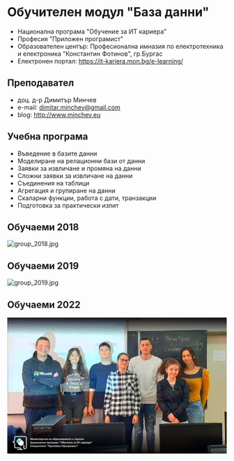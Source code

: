 # Обучителен модул "База данни"
- Национална програма "Обучение за ИТ кариера"
- Професия "Приложен програмист" 
- Образователен център: Професионална имназия по електротехника и електроника "Константин Фотинов", гр.Бургас  
- Електронен портал: https://it-kariera.mon.bg/e-learning/

## Преподавател
- доц. д-р Димитър Минчев
- e-mail: dimitar.minchev@gmail.com 
- blog: http://www.minchev.eu

## Учебна програма
- Въведение в базите данни
- Моделиране на релационни бази от данни	
- Заявки за извличане и промяна на данни	
- Сложни заявки за извличане на данни 
- Съединения на таблици 
- Агрегация и групиране на данни
- Скаларни функции, работа с дати, транзакции
- Подготовка за практически изпит 

## Обучаеми 2018
![group_2018.jpg](group_2018.jpg)

## Обучаеми 2019
![group_2019.jpg](group_2019.jpg)

## Обучаеми 2022
![group_2022.jpg](group_2022.jpg)